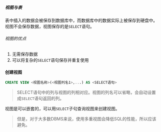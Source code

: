 ##### 视图与表
表中插入的数据会被保存到数据库中，而数据库中的数据实际上被保存到硬盘中。
视图不会保存数据，视图保存的是`SELECT`语句。
###### 视图的优点
1. 无需保存数据
2. 可以将复杂的`SELECT`语句保存并重复使用
#### 创建视图
```sql
CREATE VIEW <视图名称>(<视图列名1>,...) AS <SELECT语句>
```
>SELECT语句中的列与视图的列相对应。视图的列名可以省略，会自动设置成`SELECT`语句返回的列。

视图是可以嵌套的，可以用`SELECT`子句查询视图来创建视图。
>但是，对于大多数DBMS来说，使用多重视图会降低SQL的性能，所以应该避免。